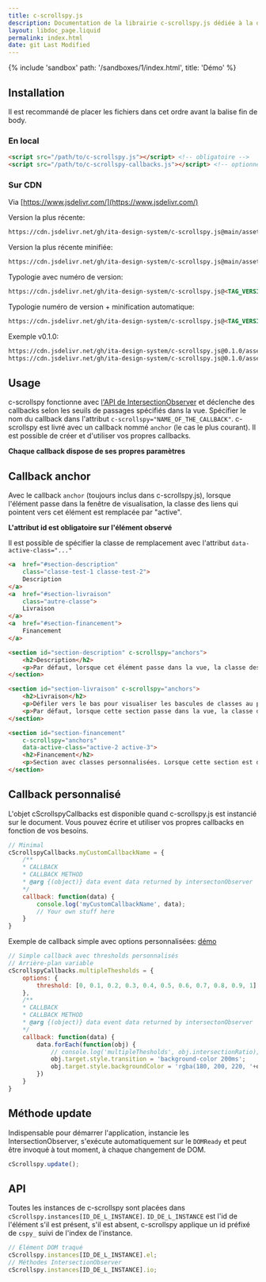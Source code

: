 ```yaml
---
title: c-scrollspy.js
description: Documentation de la librairie c-scrollspy.js dédiée à la détection de la position d’un élément DOM dans la fenêtre de visualisation
layout: libdoc_page.liquid
permalink: index.html
date: git Last Modified
---
```

{% include 'sandbox' path: '/sandboxes/1/index.html', title: 'Démo' %}

## Installation

Il est recommandé de placer les fichiers dans cet ordre avant la balise fin de body.

### En local

```html foo
<script src="/path/to/c-scrollspy.js"></script> <!-- obligatoire -->
<script src="/path/to/c-scrollspy-callbacks.js"></script> <!-- optionnel -->
```

### Sur CDN

Via [https://www.jsdelivr.com/](https://www.jsdelivr.com/)

Version la plus récente:

```html
https://cdn.jsdelivr.net/gh/ita-design-system/c-scrollspy.js@main/assets/c-scrollspy.js
```

Version la plus récente minifiée:

```html
https://cdn.jsdelivr.net/gh/ita-design-system/c-scrollspy.js@main/assets/c-scrollspy.min.js
```

Typologie avec numéro de version:

```html
https://cdn.jsdelivr.net/gh/ita-design-system/c-scrollspy.js@<TAG_VERSION>/assets/c-scrollspy.js
```

Typologie numéro de version + minification automatique:

```html
https://cdn.jsdelivr.net/gh/ita-design-system/c-scrollspy.js@<TAG_VERSION>/assets/c-scrollspy.min.js
```

Exemple v0.1.0:

```html
https://cdn.jsdelivr.net/gh/ita-design-system/c-scrollspy.js@0.1.0/assets/c-scrollspy.js
https://cdn.jsdelivr.net/gh/ita-design-system/c-scrollspy.js@0.1.0/assets/c-scrollspy.min.js
```

## Usage

c-scrollspy fonctionne avec [l'API de IntersectionObserver](https://developer.mozilla.org/fr/docs/Web/API/IntersectionObserver) et déclenche des callbacks selon les seuils de passages spécifiés dans la vue. Spécifier le nom du callback dans l'attribut `c-scrollspy="NAME_OF_THE_CALLBACK"`. c-scrollspy est livré avec un callback nommé `anchor` (le cas le plus courant). Il est possible de créer et d'utiliser vos propres callbacks.

**Chaque callback dispose de ses propres paramètres**

## Callback anchor

Avec le callback `anchor` (toujours inclus dans c-scrollspy.js), lorsque l'élément passe dans la fenêtre de visualisation, la classe des liens qui pointent vers cet élément est remplacée par "active". 

**L'attribut id est obligatoire sur l'élément observé**

Il est possible de spécifier la classe de remplacement avec l'attribut `data-active-class="..."`

```html
<a  href="#section-description"
    class="classe-test-1 classe-test-2">
    Description
</a>
<a  href="#section-livraison"
    class="autre-classe">
    Livraison
</a>
<a  href="#section-financement">
    Financement
</a>

<section id="section-description" c-scrollspy="anchors">
    <h2>Description</h2>
    <p>Par défaut, lorsque cet élément passe dans la vue, la classe des liens qui pointent vers celle-ci sont remplacées par "active".</p>
</section>

<section id="section-livraison" c-scrollspy="anchors">
    <h2>Livraison</h2>
    <p>Défiler vers le bas pour visualiser les bascules de classes au passage des sections dans la vue.</p>
    <p>Par défaut, lorsque cette section passe dans la vue, la classe des liens qui pointent vers celle-ci sont remplacées par "active".</p>
</section>

<section id="section-financement"
    c-scrollspy="anchors" 
    data-active-class="active-2 active-3">
    <h2>Financement</h2>
    <p>Section avec classes personnalisées. Lorsque cette section est dans la vue, la classe des liens qui pointent vers celle-ci sont remplacées par la valeur de l'attribut data-active-class. Ici "active-2 active-3"</p>
</section>
```

## Callback personnalisé

L'objet cScrollspyCallbacks est disponible quand c-scrollspy.js est instancié sur le document. Vous pouvez écrire et utiliser vos propres callbacks en fonction de vos besoins.

```javascript
// Minimal
cScrollspyCallbacks.myCustomCallbackName = {
    /**
    * CALLBACK
    * CALLBACK METHOD
    * @arg {(object)} data event data returned by intersectonObserver
    */
    callback: function(data) {
        console.log('myCustomCallbackName', data);
        // Your own stuff here
    }
}
```

Exemple de callback simple avec options personnalisées: [démo](/content/custom-callback.md)

```javascript
// Simple callback avec thresholds personnalisés
// Arrière-plan variable
cScrollspyCallbacks.multipleThesholds = {
    options: {
        threshold: [0, 0.1, 0.2, 0.3, 0.4, 0.5, 0.6, 0.7, 0.8, 0.9, 1]
    },
    /**
    * CALLBACK
    * CALLBACK METHOD
    * @arg {(object)} data event data returned by intersectonObserver
    */
    callback: function(data) {
        data.forEach(function(obj) {
            // console.log('multipleThesholds', obj.intersectionRatio);
            obj.target.style.transition = 'background-color 200ms';
            obj.target.style.backgroundColor = 'rgba(180, 200, 220, '+obj.intersectionRatio+')';
        })
    }
}
```

## Méthode update

Indispensable pour démarrer l'application, instancie les IntersectionObserver, s'exécute automatiquement sur le `DOMReady` et peut être invoqué à tout moment, à chaque changement de DOM.

```javascript
cScrollspy.update();
```

## API

Toutes les instances de c-scrollspy sont placées dans `cScrollspy.instances[ID_DE_L_INSTANCE]`. `ID_DE_L_INSTANCE` est l'id de l'élément s'il est présent, s'il est absent, c-scrollspy applique un id préfixé de `cspy_` suivi de l'index de l'instance.

```javascript
// Élément DOM traqué
cScrollspy.instances[ID_DE_L_INSTANCE].el;
// Méthodes IntersectionObserver
cScrollspy.instances[ID_DE_L_INSTANCE].io;
```
